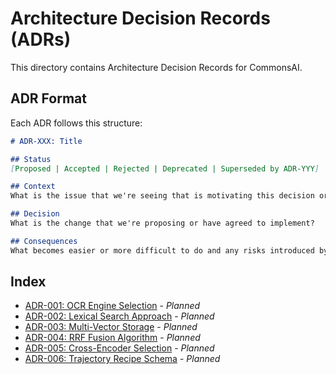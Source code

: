 # Architecture Decision Records (ADRs)

This directory contains Architecture Decision Records for CommonsAI.

## ADR Format

Each ADR follows this structure:

```markdown
# ADR-XXX: Title

## Status
[Proposed | Accepted | Rejected | Deprecated | Superseded by ADR-YYY]

## Context
What is the issue that we're seeing that is motivating this decision or change?

## Decision
What is the change that we're proposing or have agreed to implement?

## Consequences
What becomes easier or more difficult to do and any risks introduced by this change?
```

## Index

- [ADR-001: OCR Engine Selection](001-ocr-engine-selection.md) - *Planned*
- [ADR-002: Lexical Search Approach](002-lexical-search-approach.md) - *Planned*  
- [ADR-003: Multi-Vector Storage](003-multi-vector-storage.md) - *Planned*
- [ADR-004: RRF Fusion Algorithm](004-rrf-fusion-algorithm.md) - *Planned*
- [ADR-005: Cross-Encoder Selection](005-cross-encoder-selection.md) - *Planned*
- [ADR-006: Trajectory Recipe Schema](006-trajectory-recipe-schema.md) - *Planned*